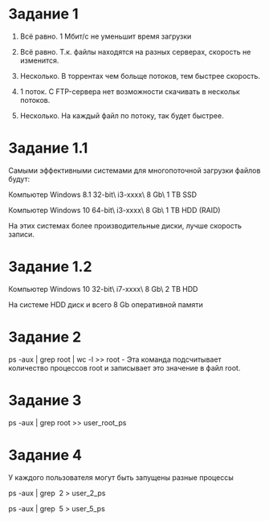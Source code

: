 # Задание 1

1. Всё равно. 1 Мбит/с не уменьшит время загрузки

2. Всё равно. Т.к. файлы находятся на разных серверах, скорость не изменится.

3. Несколько. В торрентах чем больще потоков, тем быстрее скорость.

4. 1 поток. С FTP-сервера нет возможности скачивать в нескольк потоков.

5. Несколько. На каждый файл по потоку, так будет быстрее.

# Задание 1.1

Самыми эффективными системами для многопоточной загрузки файлов будут:

Компьютер Windows 8.1 32-bit\ i3-xxxx\ 8 Gb\ 1 TB SSD

Компьютер Windows 10 64-bit\ i3-xxxx\ 8 Gb\ 1 TB HDD (RAID)

На этих системах более производительные диски, лучше скорость записи.

# Задание 1.2

Компьютер Windows 10 32-bit\ i7-xxxx\ 8 Gb\ 2 TB HDD

На системе HDD диск и всего 8 Gb оперативной памяти

# Задание 2

ps -aux | grep root | wc -l >> root - Эта команда подсчитывает количество процессов root и записывает это значение в файл root.

# Задание 3

ps -aux | grep root >> user_root_ps

# Задание 4

У каждого пользователя могут быть запущены разные процессы

ps -aux | grep  2 > user_2_ps

ps -aux | grep  5 > user_5_ps

